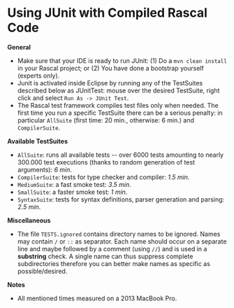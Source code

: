 # Using JUnit with Compiled Rascal Code

__General__
* Make sure that your IDE is ready to run JUnit:
  (1) Do a `mvn clean install` in your Rascal project; or
  (2) You have done a bootstrap yourself (experts only).
* Junit is activated inside Eclipse by running any of the TestSuites described below as JUnitTest: mouse over the desired TestSuite, right click and select `Run As -> JUnit Test`.
* The Rascal test framework compiles test files only when needed. The first time you run a  specific TestSuite there can be a serious penalty: in particular `AllSuite` (first time: 20 min., otherwise: 6 min.) and `CompilerSuite`.


__Available TestSuites__
* `AllSuite`: runs all available tests -- over 6000 tests amounting to nearly 300.000 test executions (thanks to random generation of test arguments): _6 min_.
* `CompilerSuite`: tests for type checker and compiler: _1.5 min_.
* `MediumSuite`: a fast smoke test: _3.5 min_.
* `SmallSuite`: a faster smoke test: _1 min_. 
* `SyntaxSuite`: tests for syntax definitions, parser generation and parsing:  _2.5 min_.

__Miscellaneous__
* The file `TESTS.ignored` contains directory names to be ignored.
  Names may contain `/` or `::` as separator. 
  Each name should occur on a separate line and maybe followed by a comment (using `//`)
  and is used in a __substring__ check. A single name can thus suppress complete subdirectories
  therefore you can better make names as specific as possible/desired.

__Notes__
* All mentioned times measured on a 2013 MacBook Pro.
